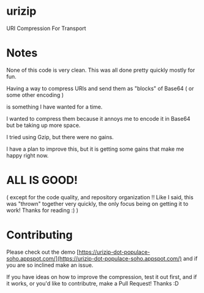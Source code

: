 # urizip
URI Compression For Transport

# Notes

None of this code is very clean. This was all done pretty quickly mostly for fun.

Having a way to compress URIs and send them as "blocks" of Base64 ( or some other encoding )

is something I have wanted for a time. 

I wanted to compress them because it annoys me to encode it in Base64 but be taking up more space.

I tried using Gzip, but there were no gains.

I have a plan to improve this, but it is getting some gains that make me happy right now. 

# ALL IS GOOD!

( except for the code quality, and repository organization !! Like I said, this was "thrown" together very quickly, the only focus being on getting it to work! Thanks for reading :) )

# Contributing

Please check out the demo [https://urizip-dot-populace-soho.appspot.com/](https://urizip-dot-populace-soho.appspot.com/) and if you are so inclined make an issue.

If you have ideas on how to improve the compression, test it out first, and if it works, or you'd like to contributre, make a Pull Request! Thanks :D


